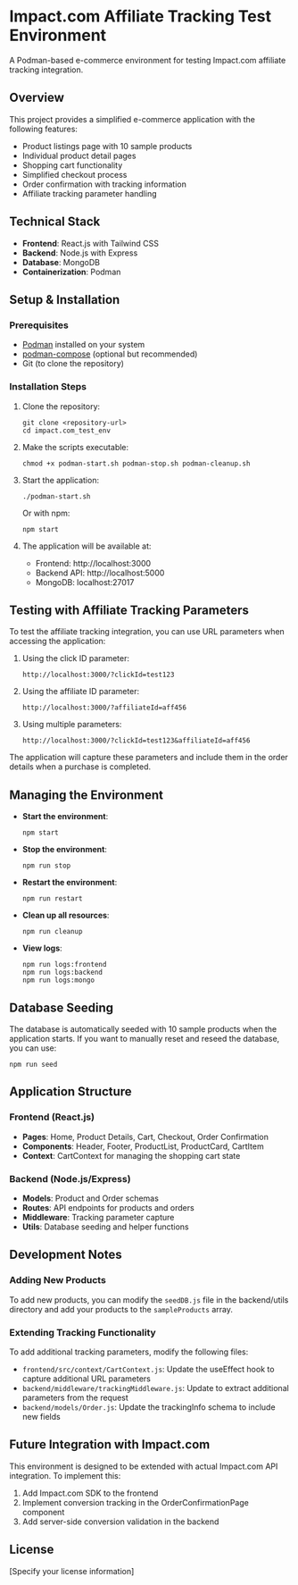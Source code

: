 # Impact.com Affiliate Tracking Test Environment

A Podman-based e-commerce environment for testing Impact.com affiliate tracking integration.

## Overview

This project provides a simplified e-commerce application with the following features:

- Product listings page with 10 sample products
- Individual product detail pages
- Shopping cart functionality
- Simplified checkout process
- Order confirmation with tracking information
- Affiliate tracking parameter handling

## Technical Stack

- **Frontend**: React.js with Tailwind CSS
- **Backend**: Node.js with Express
- **Database**: MongoDB
- **Containerization**: Podman

## Setup & Installation

### Prerequisites

- [Podman](https://podman.io/getting-started/installation) installed on your system
- [podman-compose](https://github.com/containers/podman-compose) (optional but recommended)
- Git (to clone the repository)

### Installation Steps

1. Clone the repository:
   ```
   git clone <repository-url>
   cd impact.com_test_env
   ```

2. Make the scripts executable:
   ```
   chmod +x podman-start.sh podman-stop.sh podman-cleanup.sh
   ```

3. Start the application:
   ```
   ./podman-start.sh
   ```
   
   Or with npm:
   ```
   npm start
   ```

4. The application will be available at:
   - Frontend: http://localhost:3000
   - Backend API: http://localhost:5000
   - MongoDB: localhost:27017

## Testing with Affiliate Tracking Parameters

To test the affiliate tracking integration, you can use URL parameters when accessing the application:

1. Using the click ID parameter:
   ```
   http://localhost:3000/?clickId=test123
   ```

2. Using the affiliate ID parameter:
   ```
   http://localhost:3000/?affiliateId=aff456
   ```

3. Using multiple parameters:
   ```
   http://localhost:3000/?clickId=test123&affiliateId=aff456
   ```

The application will capture these parameters and include them in the order details when a purchase is completed.

## Managing the Environment

- **Start the environment**:
  ```
  npm start
  ```

- **Stop the environment**:
  ```
  npm run stop
  ```

- **Restart the environment**:
  ```
  npm run restart
  ```

- **Clean up all resources**:
  ```
  npm run cleanup
  ```

- **View logs**:
  ```
  npm run logs:frontend
  npm run logs:backend
  npm run logs:mongo
  ```

## Database Seeding

The database is automatically seeded with 10 sample products when the application starts. If you want to manually reset and reseed the database, you can use:

```
npm run seed
```

## Application Structure

### Frontend (React.js)

- **Pages**: Home, Product Details, Cart, Checkout, Order Confirmation
- **Components**: Header, Footer, ProductList, ProductCard, CartItem
- **Context**: CartContext for managing the shopping cart state

### Backend (Node.js/Express)

- **Models**: Product and Order schemas
- **Routes**: API endpoints for products and orders
- **Middleware**: Tracking parameter capture
- **Utils**: Database seeding and helper functions

## Development Notes

### Adding New Products

To add new products, you can modify the `seedDB.js` file in the backend/utils directory and add your products to the `sampleProducts` array.

### Extending Tracking Functionality

To add additional tracking parameters, modify the following files:
- `frontend/src/context/CartContext.js`: Update the useEffect hook to capture additional URL parameters
- `backend/middleware/trackingMiddleware.js`: Update to extract additional parameters from the request
- `backend/models/Order.js`: Update the trackingInfo schema to include new fields

## Future Integration with Impact.com

This environment is designed to be extended with actual Impact.com API integration. To implement this:

1. Add Impact.com SDK to the frontend
2. Implement conversion tracking in the OrderConfirmationPage component
3. Add server-side conversion validation in the backend

## License

[Specify your license information]